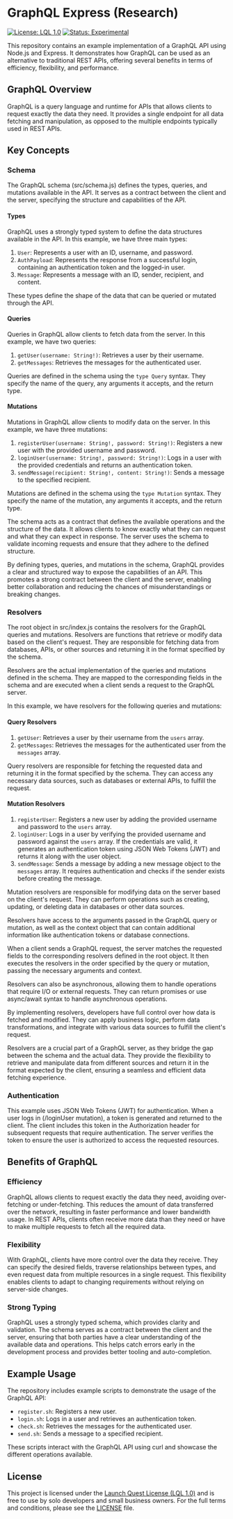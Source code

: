 # GraphQL Express (Research)

[![License: LQL 1.0](https://img.shields.io/badge/License-LQL%201.0-brightgreen)](https://github.com/launchquest/license/blob/master/README.md) [![Status: Experimental](https://img.shields.io/badge/Status-Experimental-blue)](https://github.com/launchquest/license/blob/master/Experimental.md)

This repository contains an example implementation of a GraphQL API using Node.js and Express. It demonstrates how GraphQL can be used as an alternative to traditional REST APIs, offering several benefits in terms of efficiency, flexibility, and performance.

## GraphQL Overview

GraphQL is a query language and runtime for APIs that allows clients to request exactly the data they need. It provides a single endpoint for all data fetching and manipulation, as opposed to the multiple endpoints typically used in REST APIs.

## Key Concepts

### Schema

The GraphQL schema (src/schema.js) defines the types, queries, and mutations available in the API. It serves as a contract between the client and the server, specifying the structure and capabilities of the API.

#### Types

GraphQL uses a strongly typed system to define the data structures available in the API. In this example, we have three main types:

1. `User`: Represents a user with an ID, username, and password.
2. `AuthPayload`: Represents the response from a successful login, containing an authentication token and the logged-in user.
3. `Message`: Represents a message with an ID, sender, recipient, and content.

These types define the shape of the data that can be queried or mutated through the API.

#### Queries

Queries in GraphQL allow clients to fetch data from the server. In this example, we have two queries:

1. `getUser(username: String!)`: Retrieves a user by their username.
2. `getMessages`: Retrieves the messages for the authenticated user.

Queries are defined in the schema using the `type Query` syntax. They specify the name of the query, any arguments it accepts, and the return type.

#### Mutations

Mutations in GraphQL allow clients to modify data on the server. In this example, we have three mutations:

1. `registerUser(username: String!, password: String!)`: Registers a new user with the provided username and password.
2. `loginUser(username: String!, password: String!)`: Logs in a user with the provided credentials and returns an authentication token.
3. `sendMessage(recipient: String!, content: String!)`: Sends a message to the specified recipient.

Mutations are defined in the schema using the `type Mutation` syntax. They specify the name of the mutation, any arguments it accepts, and the return type.

The schema acts as a contract that defines the available operations and the structure of the data. It allows clients to know exactly what they can request and what they can expect in response. The server uses the schema to validate incoming requests and ensure that they adhere to the defined structure.

By defining types, queries, and mutations in the schema, GraphQL provides a clear and structured way to expose the capabilities of an API. This promotes a strong contract between the client and the server, enabling better collaboration and reducing the chances of misunderstandings or breaking changes.

### Resolvers

The root object in src/index.js contains the resolvers for the GraphQL queries and mutations. Resolvers are functions that retrieve or modify data based on the client's request. They are responsible for fetching data from databases, APIs, or other sources and returning it in the format specified by the schema.

Resolvers are the actual implementation of the queries and mutations defined in the schema. They are mapped to the corresponding fields in the schema and are executed when a client sends a request to the GraphQL server.

In this example, we have resolvers for the following queries and mutations:

#### Query Resolvers

1. `getUser`: Retrieves a user by their username from the `users` array.
2. `getMessages`: Retrieves the messages for the authenticated user from the `messages` array.

Query resolvers are responsible for fetching the requested data and returning it in the format specified by the schema. They can access any necessary data sources, such as databases or external APIs, to fulfill the request.

#### Mutation Resolvers

1. `registerUser`: Registers a new user by adding the provided username and password to the `users` array.
2. `loginUser`: Logs in a user by verifying the provided username and password against the `users` array. If the credentials are valid, it generates an authentication token using JSON Web Tokens (JWT) and returns it along with the user object.
3. `sendMessage`: Sends a message by adding a new message object to the `messages` array. It requires authentication and checks if the sender exists before creating the message.

Mutation resolvers are responsible for modifying data on the server based on the client's request. They can perform operations such as creating, updating, or deleting data in databases or other data sources.

Resolvers have access to the arguments passed in the GraphQL query or mutation, as well as the context object that can contain additional information like authentication tokens or database connections.

When a client sends a GraphQL request, the server matches the requested fields to the corresponding resolvers defined in the root object. It then executes the resolvers in the order specified by the query or mutation, passing the necessary arguments and context.

Resolvers can also be asynchronous, allowing them to handle operations that require I/O or external requests. They can return promises or use async/await syntax to handle asynchronous operations.

By implementing resolvers, developers have full control over how data is fetched and modified. They can apply business logic, perform data transformations, and integrate with various data sources to fulfill the client's request.

Resolvers are a crucial part of a GraphQL server, as they bridge the gap between the schema and the actual data. They provide the flexibility to retrieve and manipulate data from different sources and return it in the format expected by the client, ensuring a seamless and efficient data fetching experience.

### Authentication

This example uses JSON Web Tokens (JWT) for authentication. When a user logs in (/loginUser mutation), a token is generated and returned to the client. The client includes this token in the Authorization header for subsequent requests that require authentication. The server verifies the token to ensure the user is authorized to access the requested resources.

## Benefits of GraphQL

### Efficiency

GraphQL allows clients to request exactly the data they need, avoiding over-fetching or under-fetching. This reduces the amount of data transferred over the network, resulting in faster performance and lower bandwidth usage. In REST APIs, clients often receive more data than they need or have to make multiple requests to fetch all the required data.

### Flexibility

With GraphQL, clients have more control over the data they receive. They can specify the desired fields, traverse relationships between types, and even request data from multiple resources in a single request. This flexibility enables clients to adapt to changing requirements without relying on server-side changes.

### Strong Typing

GraphQL uses a strongly typed schema, which provides clarity and validation. The schema serves as a contract between the client and the server, ensuring that both parties have a clear understanding of the available data and operations. This helps catch errors early in the development process and provides better tooling and auto-completion.

## Example Usage

The repository includes example scripts to demonstrate the usage of the GraphQL API:

- `register.sh`: Registers a new user.
- `login.sh`: Logs in a user and retrieves an authentication token.
- `check.sh`: Retrieves the messages for the authenticated user.
- `send.sh`: Sends a message to a specified recipient.

These scripts interact with the GraphQL API using curl and showcase the different operations available.

## License

This project is licensed under the [Launch Quest License (LQL 1.0)](https://launchquest.co/lql-1.0.txt) and is free to use by solo developers and small business owners. For the full terms and conditions, please see the [LICENSE](LICENSE) file.
